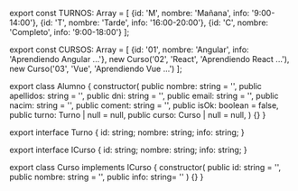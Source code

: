 
export const TURNOS: Array<Turno> = [
    {id: 'M', nombre: 'Mañana', info: '9:00-14:00'},
    {id: 'T', nombre: 'Tarde', info: '16:00-20:00'},
    {id: 'C', nombre: 'Completo', info: '9:00-18:00'}
];

export const CURSOS: Array<Curso> = [
    {id: '01', nombre: 'Angular', info: 'Aprendiendo Angular ...'},
    new Curso('02', 'React', 'Aprendiendo React ...'),
    new Curso('03', 'Vue', 'Aprendiendo Vue ...')
];

export class Alumno {
    constructor(
        public nombre: string = '',
        public apellidos: string = '',
        public dni: string = '',
        public email: string = '',
        public nacim: string = '',
        public coment: string = '',
        public isOk: boolean = false,
        public turno: Turno | null = null,
        public curso: Curso | null = null,
    ) {}
}

export interface Turno {
    id: string;
    nombre: string;
    info: string;
}

export interface ICurso {
    id: string;
    nombre: string;
    info: string;
}

export class Curso implements ICurso {
    constructor(
        public id: string = '',
        public nombre: string = '',
        public info: string= ''
    ) {}
}


